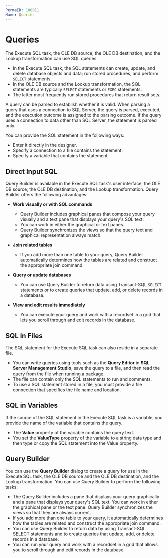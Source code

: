 ```yaml
---
PermaID: 100011
Name: Queries
---
```


# Queries

The Execute SQL task, the OLE DB source, the OLE DB destination, and the Lookup transformation can use SQL queries. 

 - In the Execute SQL task, the SQL statements can create, update, and delete database objects and data; run stored procedures, and perform `SELECT` statements. 
 - In the OLE DB source and the Lookup transformation, the SQL statements are typically `SELECT` statements or `EXEC` statements. 
 - The latter most frequently run stored procedures that return result sets.

A query can be parsed to establish whether it is valid. When parsing a query that uses a connection to SQL Server, the query is parsed, executed, and the execution outcome is assigned to the parsing outcome. If the query uses a connection to data other than SQL Server, the statement is parsed only.

You can provide the SQL statement in the following ways:

 - Enter it directly in the designer.
 - Specify a connection to a file contains the statement.
 - Specify a variable that contains the statement.

## Direct Input SQL

Query Builder is available in the Execute SQL task's user interface, the OLE DB source, the OLE DB destination, and the Lookup transformation. Query Builder offers the following advantages:

 - **Work visually or with SQL commands**

   - Query Builder includes graphical panes that compose your query visually and a text pane that displays your query's SQL text.
   - You can work in either the graphical or text panes. 
   - Query Builder synchronizes the views so that the query text and graphical representation always match.

 - **Join related tables**

   - If you add more than one table to your query, Query Builder automatically determines how the tables are related and construct the appropriate join command.

 - **Query or update databases**

   - You can use Query Builder to return data using Transact-SQL `SELECT` statements or to create queries that update, add, or delete records in a database.

 - **View and edit results immediately**

   - You can execute your query and work with a recordset in a grid that lets you scroll through and edit records in the database.

## SQL in Files

The SQL statement for the Execute SQL task can also reside in a separate file.

 - You can write queries using tools such as the **Query Editor** in **SQL Server Management Studio**, save the query to a file, and then read the query from the file when running a package. 
 - The file can contain only the SQL statements to run and comments. 
 - To use a SQL statement stored in a file, you must provide a file connection that specifies the file name and location. 

## SQL in Variables

If the source of the SQL statement in the Execute SQL task is a variable, you provide the name of the variable that contains the query. 

 - The **Value** property of the variable contains the query text. 
 - You set the **ValueType** property of the variable to a string data type and then type or copy the SQL statement into the Value property.

## Query Builder 

You can use the **Query Builder** dialog to create a query for use in the Execute SQL task, the OLE DB source and the OLE DB destination, and the Lookup transformation. You can use Query Builder to perform the following tasks:

 - The Query Builder includes a pane that displays your query graphically and a pane that displays your query's SQL text. You can work in either the graphical pane or the text pane. Query Builder synchronizes the views so that they are always current.
 - If you add more than one table to your query, it automatically determines how the tables are related and construct the appropriate join command.
 - You can use Query Builder to return data by using Transact-SQL SELECT statements and to create queries that update, add, or delete records in a database.
 - You can run your query and work with a recordset in a grid that allows you to scroll through and edit records in the database.
